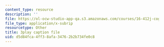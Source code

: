 ```yaml
---
content_type: resource
description: ''
file: https://ol-ocw-studio-app-qa.s3.amazonaws.com/courses/16-412j-cognitive-robotics-spring-2016/d5d84fca4ff38afa34762b2b734fe0c8_0wxS1iBHG9U.srt
file_type: application/x-subrip
resourcetype: Other
title: 3play caption file
uid: d5d84fca-4ff3-8afa-3476-2b2b734fe0c8
---
```

